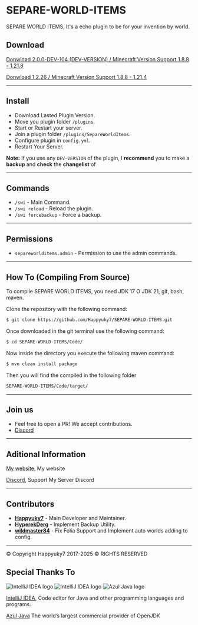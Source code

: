# SEPARE-WORLD-ITEMS
SEPARE WORLD ITEMS,  It's a echo plugin to be for your invention by world.

## Download

[Donwload 2.0.0-DEV-104 (DEV-VERSION) / Minecraft Version Support 1.8.8 - 1.21.8 ](https://github.com/Happyuky7/SEPARE-WORLD-ITEMS/releases/)

[Donwload 1.2.26 / Minecraft Version Support 1.8.8 - 1.21.4 ](https://github.com/Happyuky7/SEPARE-WORLD-ITEMS/releases/tag/1.2.26)
 

---

## Install

- Download Lasted Plugin Version.
- Move you plugin folder `/plugins`.
- Start or Restart your server.
- Join a plugin folder `/plugins/SepareWorldItems`.
- Configure plugin in `config.yml`.
- Restart Your Server.

**Note:** If you use any `DEV-VERSION` of the plugin,
I **recommend** you to make a **backup** and **check** the **changelist** of

---

## Commands

- `/swi` - Main Command.
- `/swi reload` - Reload the plugin.
- `/swi forcebackup` - Force a backup.

---

## Permissions

- `separeworlditems.admin` - Permission to use the admin commands.

---

## How To (Compiling From Source)

To compile SEPARE WORLD ITEMS, you need JDK 17 O JDK 21, git, bash, maven.

Clone the repository with the following command:
```bash
$ git clone https://github.com/Happyuky7/SEPARE-WORLD-ITEMS.git
```

Once downloaded in the git terminal use the following command:

```bash
$ cd SEPARE-WORLD-ITEMS/Code/
```

Now inside the directory you execute the following maven command:

```bash
$ mvn clean install package
```

Then you will find the compiled in the following folder

```bash
SEPARE-WORLD-ITEMS/Code/target/
```


---

## Join us

* Feel free to open a PR! We accept contributions.
* [Discord](https://discord.gg/3EebYUyeUX)

---

## Aditional Information

[My website](https://happy7.xyz), My website

[Discord](https://discord.gg/3EebYUyeUX), Support My Server Discord

---

## Contributors

- [**Happyuky7**](https://github.com/Happyuky7) - Main Developer and Maintainer.
- [**HyperekDerg**](https://github.com/HyperekDerg) - Implement Backup Utility.
- [**wildmaster84**](https://github.com/wildmaster84) - Fix Folia Support and Implement auto worlds adding to config.


---

© Copyright Happyuky7 2017-2025 ©
RIGHTS RESERVED

## Special Thanks To

![IntelliJ IDEA logo](https://resources.jetbrains.com/storage/products/company/brand/logos/IntelliJ_IDEA_icon.png?size=100px)
![IntelliJ IDEA logo](https://resources.jetbrains.com/storage/products/company/brand/logos/IntelliJ_IDEA.png)
![Azul Java logo](https://www.azul.com/wp-content/themes/azul/dist/img/logo.svg)

[IntelliJ IDEA](https://www.jetbrains.com/idea/), Code editor for Java and other programming languages and programs.

[Azul Java](https://www.azul.com/) The world’s largest commercial provider of OpenJDK
